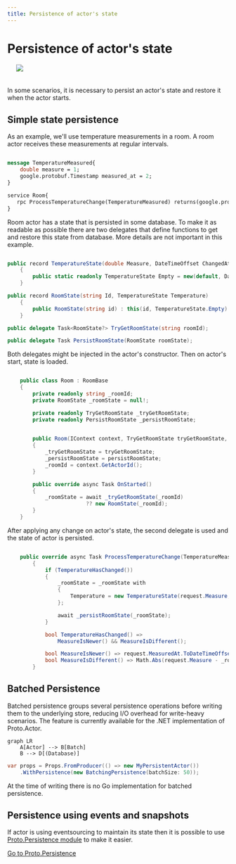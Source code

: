 ```yaml
---
title: Persistence of actor's state
---
```


# Persistence of actor's state

<img src="../images/Persistence-blue.png" style="max-height:400px;margin-bottom:20px;margin-left:20px">

In some scenarios, it is necessary to persist an actor's state and restore it when the actor starts.

## Simple state persistence

As an example, we'll use temperature measurements in a room. A room actor receives these measurements at regular intervals.

```protobuf

message TemperatureMeasured{
    double measure = 1;
    google.protobuf.Timestamp measured_at = 2;
}

service Room{
   rpc ProcessTemperatureChange(TemperatureMeasured) returns(google.protobuf.Empty) {}
}

```

Room actor has a state that is persisted in some database. To make it as readable as possible there are two delegates that define functions to get and restore this state from database. More details are not important in this example.

```csharp

public record TemperatureState(double Measure, DateTimeOffset ChangedAt)
    {
        public static readonly TemperatureState Empty = new(default, DateTimeOffset.MinValue);
    }

public record RoomState(string Id, TemperatureState Temperature)
    {
        public RoomState(string id) : this(id, TemperatureState.Empty) { }
    }

public delegate Task<RoomState?> TryGetRoomState(string roomId);

public delegate Task PersistRoomState(RoomState roomState);

```

Both delegates might be injected in the actor's constructor. Then on actor's start, state is loaded.

``` csharp

    public class Room : RoomBase
    {
        private readonly string _roomId;
        private RoomState _roomState = null!;

        private readonly TryGetRoomState _tryGetRoomState;
        private readonly PersistRoomState _persistRoomState;
        

        public Room(IContext context, TryGetRoomState tryGetRoomState, PersistRoomState persistRoomState) : base(context)
        {
            _tryGetRoomState = tryGetRoomState;
            _persistRoomState = persistRoomState;
            _roomId = context.GetActorId();
        }

        public override async Task OnStarted()
        {
            _roomState = await _tryGetRoomState(_roomId)
                         ?? new RoomState(_roomId);
        }
    }

```

After applying any change on actor's state, the second delegate is used and the state of actor is persisted.

```csharp

    public override async Task ProcessTemperatureChange(TemperatureMeasured request)
        {
            if (TemperatureHasChanged())
            {
                _roomState = _roomState with
                {
                    Temperature = new TemperatureState(request.Measure, request.MeasuredAt.ToDateTimeOffset())
                };

                await _persistRoomState(_roomState);
            }

            bool TemperatureHasChanged() =>
                MeasureIsNewer() && MeasureIsDifferent();

            bool MeasureIsNewer() => request.MeasuredAt.ToDateTimeOffset() > _roomState.Temperature.ChangedAt;
            bool MeasureIsDifferent() => Math.Abs(request.Measure - _roomState.Temperature.Measure) > 0.01;
        }

```

## Batched Persistence

Batched persistence groups several persistence operations before writing them to the underlying
store, reducing I/O overhead for write-heavy scenarios. The feature is currently available for the
.NET implementation of Proto.Actor.

```mermaid
graph LR
    A[Actor] --> B[Batch]
    B --> D[(Database)]
```

```csharp
var props = Props.FromProducer(() => new MyPersistentActor())
    .WithPersistence(new BatchingPersistence(batchSize: 50));
```

At the time of writing there is no Go implementation for batched persistence.

## Persistence using events and snapshots

If actor is using eventsourcing to maintain its state then it is possible to use [Proto.Persistence module](persistence-proto-persistence.md) to make it easier.

[Go to Proto.Persistence](persistence-proto-persistence.md)
